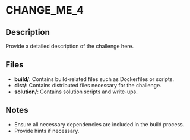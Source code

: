 # CHANGE_ME_4

## Description
Provide a detailed description of the challenge here.

## Files
- **build/**: Contains build-related files such as Dockerfiles or scripts.
- **dist/**: Contains distributed files necessary for the challenge.
- **solution/**: Contains solution scripts and write-ups.

## Notes
- Ensure all necessary dependencies are included in the build process.
- Provide hints if necessary.
